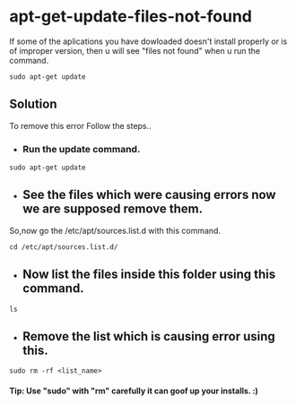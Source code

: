 # apt-get-update-files-not-found
If some of the aplications you have dowloaded doesn't install properly or is of improper version, then u will see "files not found" when u run the command.
```
sudo apt-get update
```

## Solution

To remove this error
Follow the steps..

* ### Run the update command.
```
sudo apt-get update
```

* ## See the files which were causing errors now we are supposed remove them.
So,now go the /etc/apt/sources.list.d with this command.

```
cd /etc/apt/sources.list.d/
```

* ## Now list the files inside this folder using this command.
```
ls
```

* ## Remove the list which is causing error using this.
```
sudo rm -rf <list_name>
```

#### Tip: Use "sudo" with "rm" carefully it can goof up your installs. :)

